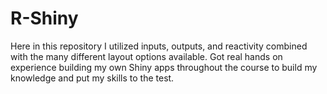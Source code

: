 # R-Shiny
Here in this repository I utilized inputs, outputs, and reactivity combined with the many different layout options available. Got real hands on experience building my own Shiny apps throughout the course to build my knowledge and put my skills to the test. 
